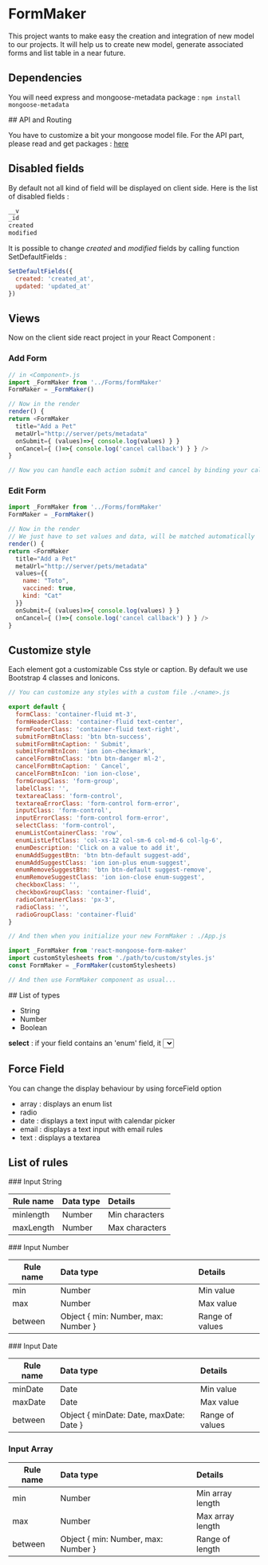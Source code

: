 # FormMaker

This project wants to make easy the creation and integration of new model to our projects.
It will help us to create new model, generate associated forms and list table in a near future.

## Dependencies

You will need express and mongoose-metadata package :
`npm install mongoose-metadata`


## API and Routing

You have to customize a bit your mongoose model file.
For the API part, please read and get packages : [here](https://github.com/aluzed/mongoose-metadata)


## Disabled fields

By default not all kind of field will be displayed on client side. Here is the list of disabled fields :

```javascript
__v
_id
created
modified
```

It is possible to change *created* and *modified* fields by calling function SetDefaultFields : 

```javascript
SetDefaultFields({
  created: 'created_at',
  updated: 'updated_at'
})
```

## Views

Now on the client side react project in your React Component :

### Add Form

```javascript
// in <Component>.js
import _FormMaker from '../Forms/formMaker'
FormMaker = _FormMaker()

// Now in the render
render() {
return <FormMaker
  title="Add a Pet"
  metaUrl="http://server/pets/metadata"
  onSubmit={ (values)=>{ console.log(values) } }
  onCancel={ ()=>{ console.log('cancel callback') } } />
}

// Now you can handle each action submit and cancel by binding your callback here

```

### Edit Form

```javascript
import _FormMaker from '../Forms/formMaker'
FormMaker = _FormMaker()

// Now in the render
// We just have to set values and data, will be matched automatically
render() {
return <FormMaker
  title="Add a Pet"
  metaUrl="http://server/pets/metadata"
  values={{
    name: "Toto",
    vaccined: true,
    kind: "Cat"
  }}
  onSubmit={ (values)=>{ console.log(values) } }
  onCancel={ ()=>{ console.log('cancel callback') } } />
}

```

## Customize style

Each element got a customizable Css style or caption. By default we use Bootstrap 4 classes and Ionicons.

```javascript
// You can customize any styles with a custom file ./<name>.js

export default {
  formClass: 'container-fluid mt-3',
  formHeaderClass: 'container-fluid text-center',
  formFooterClass: 'container-fluid text-right',
  submitFormBtnClass: 'btn btn-success',
  submitFormBtnCaption: ' Submit',
  submitFormBtnIcon: 'ion ion-checkmark',
  cancelFormBtnClass: 'btn btn-danger ml-2',
  cancelFormBtnCaption: ' Cancel',
  cancelFormBtnIcon: 'ion ion-close',
  formGroupClass: 'form-group',
  labelClass: '',
  textareaClass: 'form-control',
  textareaErrorClass: 'form-control form-error',
  inputClass: 'form-control',
  inputErrorClass: 'form-control form-error',
  selectClass: 'form-control',
  enumListContainerClass: 'row',
  enumListLeftClass: 'col-xs-12 col-sm-6 col-md-6 col-lg-6',
  enumDescription: 'Click on a value to add it',
  enumAddSuggestBtn: 'btn btn-default suggest-add',
  enumAddSuggestClass: 'ion ion-plus enum-suggest',
  enumRemoveSuggestBtn: 'btn btn-default suggest-remove',
  enumRemoveSuggestClass: 'ion ion-close enum-suggest',
  checkboxClass: '',
  checkboxGroupClass: 'container-fluid',
  radioContainerClass: 'px-3',
  radioClass: '',
  radioGroupClass: 'container-fluid'
}

// And then when you initialize your new FormMaker : ./App.js

import _FormMaker from 'react-mongoose-form-maker'
import customStylesheets from './path/to/custom/styles.js'
const FormMaker = _FormMaker(customStylesheets)

// And then use FormMaker component as usual...
```

## List of types

* String
* Number
* Boolean


**select** : if your field contains an 'enum' field, it <select> will be displayed by default

## Force Field

You can change the display behaviour by using forceField option

* array : displays an enum list
* radio
* date : displays a text input with calendar picker
* email : displays a text input with email rules
* text : displays a textarea

## List of rules

### Input String

| Rule name | Data type | Details        |
|-----------|:----------|:---------------|
| minlength | Number    | Min characters |
| maxLength | Number    | Max characters |

### Input Number

| Rule name | Data type                           | Details         |
|-----------|:------------------------------------|:----------------|
| min       | Number                              | Min value       |
| max       | Number                              | Max value       |
| between   | Object { min: Number, max: Number } | Range of values |

### Input Date

| Rule name | Data type                               | Details         |
|-----------|:----------------------------------------|:----------------|
| minDate   | Date                                    | Min value       |
| maxDate   | Date                                    | Max value       |
| between   | Object { minDate: Date, maxDate: Date } | Range of values |

### Input Array

| Rule name | Data type                           | Details          |
|-----------|:------------------------------------|:-----------------|
| min       | Number                              | Min array length |
| max       | Number                              | Max array length |
| between   | Object { min: Number, max: Number } | Range of length  |
